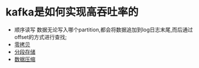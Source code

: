 # kafka是如何实现高吞吐率的
  - 顺序读写 数据无论写入哪个partition,都会将数据追加到log日志末尾,而后通过offset的方式进行查找;
  - [零拷贝](18.kafka的零拷贝.md)
  - [分段存储](3.请简述kafka的文件存储机制或kafka的存储方案.md)
  - [数据压缩](3.请简述kafka的文件存储机制或kafka的存储方案.md)